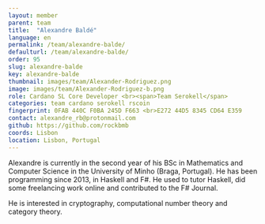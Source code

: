 ```yaml
---
layout: member
parent: team
title:  "Alexandre Baldé"
language: en
permalink: /team/alexandre-balde/
defaulturl: /team/alexandre-balde/
order: 95
slug: alexandre-balde
key: alexandre-balde
thumbnail: images/team/Alexander-Rodriguez.png
image: images/team/Alexander-Rodriguez-b.png
role: Cardano SL Core Developer <br><span>Team Serokell</span>
categories: team cardano serokell rscoin
fingerprint: 0FAB 440C F0BA 245D F663 <br>E272 44D5 8345 CD64 E359
contact: alexandre_rb@protonmail.com
github: https://github.com/rockbmb
coords: Lisbon
location: Lisbon, Portugal
---
```

Alexandre is currently in the second year of his BSc in Mathematics and Computer Science in the University of Minho (Braga, Portugal). He has been programming since 2013, in Haskell and F#. He used to tutor Haskell, did some freelancing work online and contributed to the F# Journal.

He is interested in cryptography, computational number theory and category theory.
